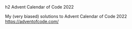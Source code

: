 h2 Advent Calendar of Code 2022

My (very biased) solutions to Advent Calendar of Code 2022 https://adventofcode.com/ 